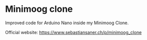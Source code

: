 # Minimoog clone

Improved code for Arduino Nano inside my Minimoog Clone.

Official website: https://www.sebastiansaner.ch/p/minimoog_clone